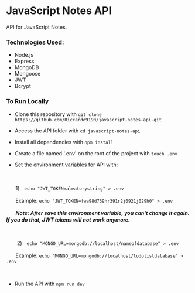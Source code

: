 # JavaScript Notes API

API for JavaScript Notes.

### Technologies Used:

- Node.js
- Express
- MongoDB
- Mongoose
- JWT
- Bcrypt

### To Run Locally

- Clone this repository with ```git clone https://github.com/Riccardo9190/javascript-notes-api.git```

- Access the API folder with ```cd javascript-notes-api```

- Install all dependencies with ```npm install```

- Create a file named '.env' on the root of the project with ```touch .env```

- Set the environment variables for API with: 

<br>

ㅤㅤ1)ㅤ```echo "JWT_TOKEN=aleatorystring" > .env```

ㅤㅤExample: ```echo "JWT_TOKEN=fwa98d739hr391r2j0921j029h0" > .env```
<p>
ㅤㅤ<em><strong>Note: After save this environment variable, you can't change it again. If you do that, JWT tokens will not work anymore.</strong></em>
</p>

<br>

ㅤㅤ
2)ㅤ```echo "MONGO_URL=mongodb://localhost/nameofdatabase" > .env```

ㅤㅤExample: ```echo "MONGO_URL=mongodb://localhost/todolistdatabase" > .env```

<br>

- Run the API with  ```npm run dev```


